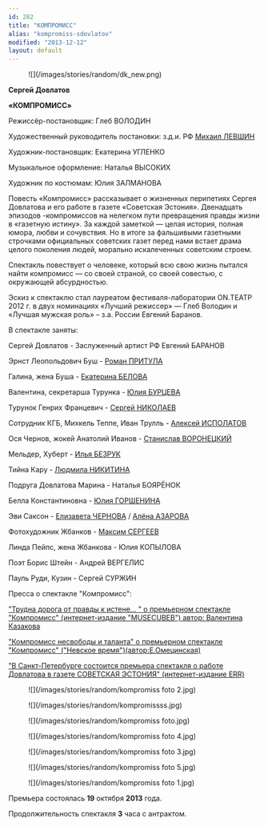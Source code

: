 ```yaml
---
id: 282
title: "КОМПРОМИСС"
alias: "kompromiss-sdovlatov"
modified: "2013-12-12"
layout: default
---
```


<figure>
![](/images/stories/random/dk_new.png)
</figure>

**Сергей Довлатов**

**«КОМПРОМИСС»**

Режиссёр-постановщик: Глеб ВОЛОДИН

Художественный руководитель постановки: з.д.и. РФ [Михаил ЛЕВШИН](153-mihail-levshin.html)

Художник-постановщик: Екатерина УГЛЕНКО

Музыкальное оформление: Наталья ВЫСОКИХ

Художник по костюмам: Юлия ЗАЛМАНОВА

Повесть «Компромисс» рассказывает о жизненных перипетиях Сергея Довлатова и его работе в газете «Советская Эстония». Двенадцать эпизодов -компромиссов на нелегком пути превращения правды жизни в «газетную истину». За каждой заметкой — целая история, полная юмора, любви и сочувствия. Но в итоге за фальшивыми газетными строчками официальных советских газет перед нами встает драма целого поколения людей, морально искалеченных советским строем.

Спектакль повествует о человеке, который всю свою жизнь пытался найти компромисс — со своей страной, со своей совестью, с окружающей абсурдностью.

Эскиз к спектаклю стал лауреатом фестиваля-лаборатории ON.ТЕАТР 2012 г. в двух номинациях «Лучший режиссер» — Глеб Володин и «Лучшая мужская роль» – з.а. России Евгений Баранов.

В спектакле заняты:

Сергей Довлатов - Заслуженный артист РФ Евгений БАРАНОВ

Эрнст Леопольдович Буш - [Роман ПРИТУЛА](50-roman-pritula.html)

Галина, жена Буша - [Екатерина БЕЛОВА](23-belova-ekaterina.html)

Валентина, секретарша Турунка - [Юлия БУРЦЕВА](78-ylia-burceva.html)

Турунок Генрих Францевич - [Сергей НИКОЛАЕВ](52-sergei-nikolaev.html)

Сотрудник КГБ, Михкель Теппе, Иван Трулль - [Алексей ИСПОЛАТОВ](53-aleksei-ispolatov.html)

Ося Чернов, жокей Анатолий Иванов - [Станислав ВОРОНЕЦКИЙ](51-stas-voronetski.html)

Мельдер, Хуберт - [Илья БЕЗРУК](83-bezryk-ilya.html)

Тийна Кару - [Людмила НИКИТИНА](63-lyda-nikitina.html)

Подруга Довлатова Марина - Наталья БОЯРЁНОК

Белла Константиновна - [Юлия ГОРШЕНИНА](49-ylia-gorshenina.html)

Эви Саксон - [Елизавета ЧЕРНОВА](48-chernovaelizaveta.html) / [Алёна АЗАРОВА](86-alena-azarova.html)

Фотохудожник Жбанков - [Максим СЕРГЕЕВ](57-maxsim-sergeev.html)

Линда Пейпс, жена Жбанкова - Юлия КОПЫЛОВА

Поэт Борис Штейн - Андрей ВЕРГЕЛИС

Пауль Руди, Кузин - Сергей СУРЖИН

Пресса о спектакле "Компромисс":

["Трудна дорога от правды к истене… " о премьерном спектакле "Компромисс" (интернет-издание "MUSECUBEВ") автор: Валентина Казакова](156-pressakompromisstrudnadoroga.html)

["Компромисс несвободы и таланта" о премьерном спектакле "Компромисс" ("Невское время")(автор:Е.Омецинская)](154-kompromiss-sdovlatov-pressa-nevskoe-vremia.html)

["В Санкт-Петербурге состоится премьера спектакля о работе Довлатова в газете СОВЕТСКАЯ ЭСТОНИЯ" (интернет-издание ERR)](290-pressakompromiss1.html)

<figure>
![](/images/stories/random/kompromiss foto 2.jpg)
</figure>

<figure>
![](/images/stories/random/kompromissss.jpg)
</figure>

<figure>
![](/images/stories/random/kompromiss foto.jpg)
</figure>

<figure>
![](/images/stories/random/kompromiss foto 4.jpg)
</figure>

<figure>
![](/images/stories/random/kompromiss foto 3.jpg)
</figure>

<figure>
![](/images/stories/random/kompromiss foto 5.jpg)
</figure>

<figure>
![](/images/stories/random/kompromiss foto 1.jpg)
</figure>

Премьера состоялась **19** октября **2013** года.

Продолжительность спектакля **3** часа с антрактом.

